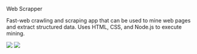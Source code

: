 Web Scrapper

Fast-web crawling and scraping app that can be used to mine web pages and extract structured data.
Uses HTML, CSS, and Node.js to execute mining.

<img src="https://hackernoon.com/hn-images/1*kfOsUxggG5wDbDcxgC0Uwg.png">



<img src="https://drive.google.com/file/d/1mrzTwtgS-JfkUGsCRId4zVpvq3rFcflo/view?usp=sharing">


